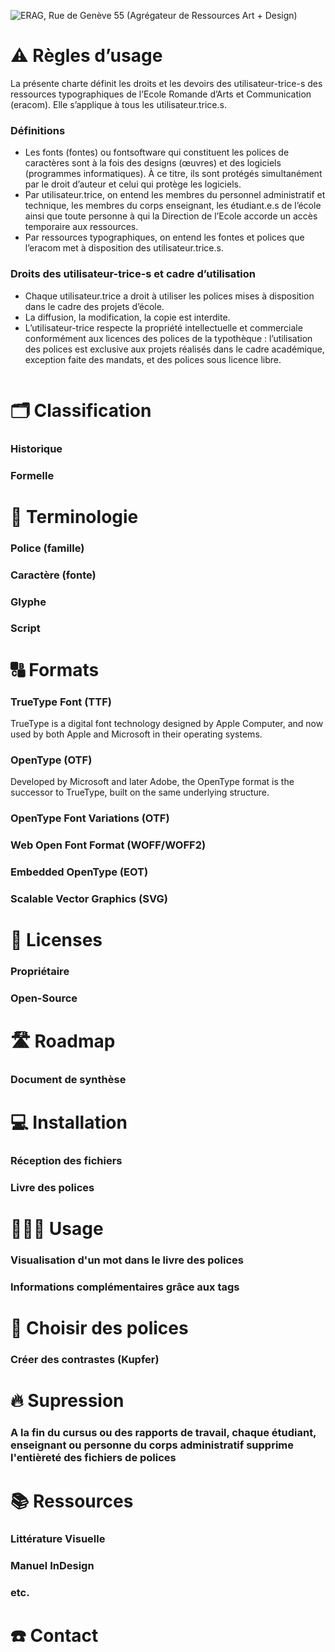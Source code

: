 ![ERAG, Rue de Genève 55 (Agrégateur de Ressources Art + Design)](http://eracom-typotheque.github.io/links/archives/ERAG_Rue_de_Geneve_55.jpg)

# ⚠️ Règles dʼusage

La présente charte définit les droits et les devoirs des utilisateur-trice-s des ressources typographiques de l’Ecole Romande d’Arts et Communication (eracom). Elle s’applique à tous les utilisateur.trice.s.

### Définitions
- Les fonts (fontes) ou fontsoftware qui constituent les polices de caractères sont à la fois des designs (œuvres) et des logiciels (programmes informatiques). À ce titre, ils sont protégés simultanément par le droit d’auteur et celui qui protège les logiciels.
- Par utilisateur.trice, on entend les membres du personnel administratif et technique, les membres du corps enseignant, les étudiant.e.s de l’école ainsi que toute personne à qui la Direction de l’Ecole accorde un accès temporaire aux ressources.  
- Par ressources typographiques, on entend les fontes et polices que l’eracom met à disposition des utilisateur.trice.s.  

### Droits des utilisateur-trice-s et cadre d’utilisation
- Chaque utilisateur.trice a droit à utiliser les polices mises à disposition dans le cadre des projets d’école.  
- La diffusion, la modification, la copie est interdite.  
- L’utilisateur-trice respecte la propriété intellectuelle et commerciale conformément aux licences des polices de la typothèque : l’utilisation des polices est exclusive aux projets réalisés dans le cadre académique, exception faite des mandats, et des polices sous licence libre.  

![]()

# 🗂️ Classification

### Historique
### Formelle

# 🌈 Terminologie

### Police (famille)
### Caractère (fonte)
### Glyphe
### Script

# 🔠 Formats

### TrueType Font (TTF)
TrueType is a digital font technology designed by Apple Computer, and now used by both Apple and Microsoft in their operating systems.
### OpenType (OTF)
Developed by Microsoft and later Adobe, the OpenType format is the successor to TrueType, built on the same underlying structure.
### OpenType Font Variations  (OTF)
### Web Open Font Format (WOFF/WOFF2)
### Embedded OpenType (EOT)
### Scalable Vector Graphics (SVG)

# 🔗 Licenses

### Propriétaire
### Open-Source

# 🛣️ Roadmap

### Document de synthèse

# 💻 Installation

### Réception des fichiers
### Livre des polices

# 👩🏼‍💻 Usage

### Visualisation d'un mot dans le livre des polices
### Informations complémentaires grâce aux tags

# 🧩 Choisir des polices

### Créer des contrastes (Kupfer)

# 🔥 Supression

###  A la fin du cursus ou des rapports de travail, chaque étudiant, enseignant ou personne du corps administratif supprime l'entièreté des fichiers de polices

# 📚 Ressources

### Littérature Visuelle
### Manuel InDesign
### etc.

# ☎️ Contact
